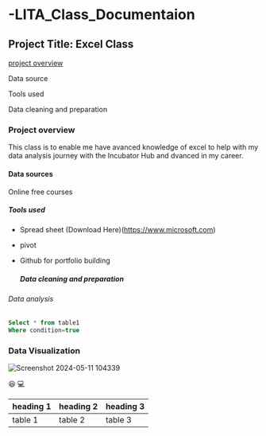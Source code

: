 # -LITA_Class_Documentaion

## Project Title: Excel Class

[project overview](#project-overview)

Data source

Tools used

Data cleaning and preparation



### Project overview
This class is to enable me have avanced knowledge of excel to help with my data analysis journey with the Incubator Hub and dvanced in my career.

#### Data sources
Online free courses

##### Tools used
- Spread sheet (Download Here)(https://www.microsoft.com)
- pivot

- Github for portfolio building

  ##### Data cleaning and preparation

###### Data analysis 


   ~~~Sql
 Select * from table1
 Where condition=true
   ~~~

### Data Visualization
![Screenshot 2024-05-11 104339](https://github.com/user-attachments/assets/1451f2ec-acdb-4086-bd75-01c8e91c85b0)

😆
💻

|heading 1| heading 2|heading 3|
|-----------|----------|-------------|
|table 1|table 2|table 3|




  
